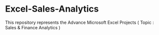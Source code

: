 # Excel-Sales-Analytics
This repository represents the Advance Microsoft Excel Projects ( Topic : Sales &amp; Finance Analytics )
